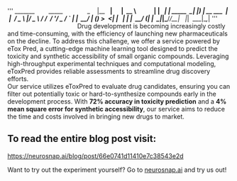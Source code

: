 '''
   _______        _____              _ 
  |__   __|      |  __ \            | |
  ___| | _____  _| |__) | __ ___  __| |
 / _ \ |/ _ \ \/ /  ___/ '__/ _ \/ _` |
|  __/ | (_) >  <| |   | | |  __/ (_| |
 \___|_|\___/_/\_\_|   |_|  \___|\__,_|
 '''
                                       
Drug development is becoming increasingly costly and time-consuming, with the efficiency of     launching new pharmaceuticals on the decline. To address this challenge, we offer a service  powered by eTox Pred, a cutting-edge machine learning tool designed to predict the toxicity and  synthetic accessibility of small organic compounds. Leveraging high-throughput experimental  techniques and computational modeling, eToxPred provides reliable assessments to streamline  drug discovery efforts.  
Our service utilizes eToxPred to evaluate drug candidates, ensuring you can filter out potentially toxic or hard-to-synthesize compounds early in the development process. With **72% accuracy in toxicity prediction** and a **4% mean square error for synthetic accessibility**, our service aims to reduce the time and costs involved in bringing new drugs to market.

## To read the entire blog post visit:
https://neurosnap.ai/blog/post/66e0741d11410e7c38543e2d

Want to try out the experiment yourself? Go to [neurosnap.ai](https://neurosnap.ai/) and try us out!
